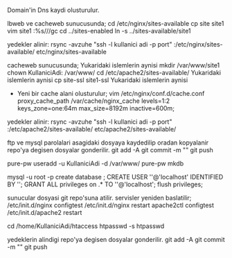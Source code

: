  Domain'in Dns kaydi olusturulur.
 
 lbweb ve cacheweb sunucusunda;
 cd /etc/nginx/sites-available
 cp site site1
 vim site1
 :%s///gc
 cd ../sites-enabled
 ln -s ../sites-available/site1
 
 yedekler alinir:
 rsync -avzuhe "ssh -l kullanici adi -p port" :/etc/nginx/sites-available/ etc/nginx/sites-available
 
 cacheweb sunucusunda;
 Yukaridaki islemlerin aynisi
 mkdir /var/www/site1
 chown KullaniciAdi: /var/www/
 cd /etc/apache2/sites-available/
 Yukaridaki islemlerin aynisi
 cp site-ssl site1-ssl
 Yukaridaki islemlerin aynisi
 
 
 * Yeni bir cache alani olusturulur;
 vim /etc/nginx/conf.d/cache.conf
 proxy_cache_path  /var/cache/nginx_cache levels=1:2 keys_zone=one:64m max_size=8192m inactive=600m;
 
 yedekler alinir:
 rsync -avzuhe "ssh -l kullanici adi -p port" :/etc/apache2/sites-available/ etc/apache2/sites-available/
 
 ftp ve mysql parolalari asagidaki dosyaya kaydedilip oradan kopyalanir
 repo'ya degisen dosyalar gonderilir.
 git add -A
 git commit -m ""
 git push
 
 pure-pw useradd -u KullaniciAdi -d /var/www/
 pure-pw mkdb
 
 mysql -u root -p
 create database ;
 CREATE USER ''@'localhost' IDENTIFIED BY '';
 GRANT ALL privileges on .* TO ''@'localhost';
 flush privileges;
 
 sunucular dosyasi git repo'suna atilir.
 servisler yeniden baslatilir;
 /etc/init.d/nginx configtest
 /etc/init.d/nginx restart
 apache2ctl configtest
 /etc/init.d/apache2 restart
 
 cd /home/KullaniciAdi/htaccess
 htpasswd -s htpasswd 
 
 yedeklerin alindigi repo'ya degisen dosyalar gonderilir.
 git add -A
 git commit -m ""
 git push
